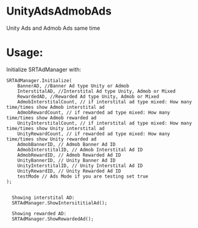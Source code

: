 # UnityAdsAdmobAds
Unity Ads and Admob Ads same time 


# Usage:
Initialize SRTAdManager with:
      
	SRTAdManager.Initialize(  
		BannerAD, //Banner Ad type Unity or Admob  
		InterstitalAD, //Interstital Ad type Unity, Admob or Mixed  
		RewardedAD, //Rewarded Ad type Unity, Admob or Mixed  
		AdmobInterstitalCount, // if interstital ad type mixed: How many time/times show Admob interstital ad  
		AdmobRewardCount, // if rewarded ad type mixed: How many time/times show Admob rewarded ad  
		UnityInterstitalCount, // if interstital ad type mixed: How many time/times show Unity interstital ad  
		UnityRewardCount, // if rewarded ad type mixed: How many time/times show Unity rewarded ad  
		AdmobBannerID, // Admob Banner Ad ID  
		AdmobInterstitalID, // Admob Interstital Ad ID  
		AdmobRewardID, // Admob Rewarded Ad ID  
		UnityBannerID, // Unity Banner Ad ID  
		UnityInterstitalID, // Unity Interstital Ad ID  
		UnityRewardID, // Unity Rewarded Ad ID  
		testMode // Ads Mode if you are testing set true  
	);  
      
      
      Showing interstital AD:  
      SRTAdManager.ShowIntersititialAd();  
        
      Showing rewarded AD:  
      SRTAdManager.ShowRewardedAd();  
      
